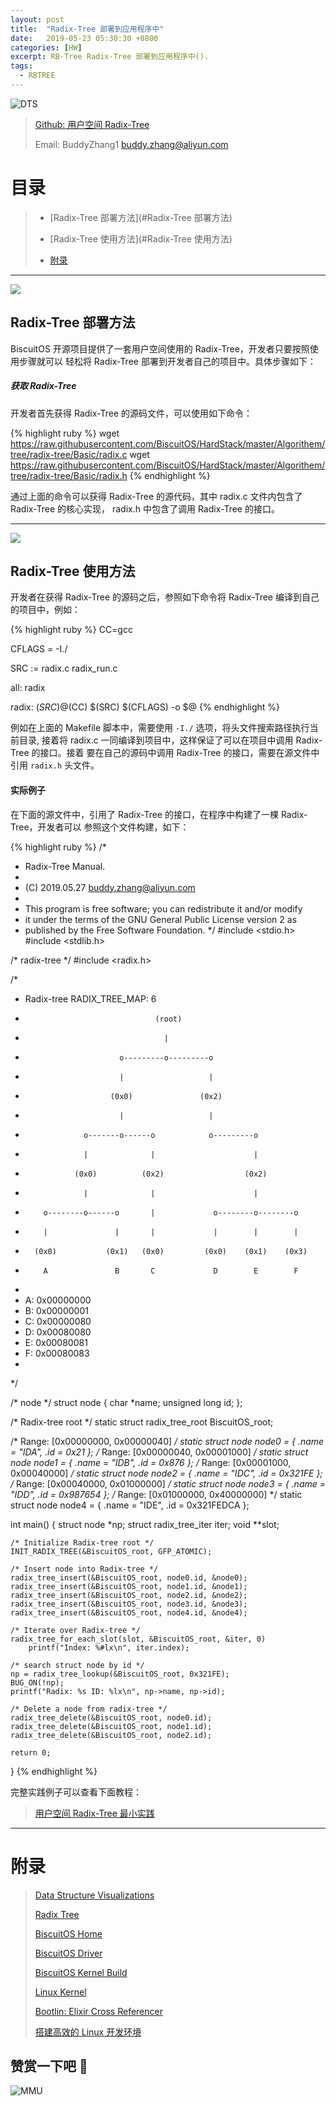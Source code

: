 ```yaml
---
layout: post
title:  "Radix-Tree 部署到应用程序中"
date:   2019-05-23 05:30:30 +0800
categories: [HW]
excerpt: RB-Tree Radix-Tree 部署到应用程序中().
tags:
  - RBTREE
---
```


![DTS](https://gitee.com/BiscuitOS_team/PictureSet/raw/Gitee/BiscuitOS/kernel/IND00000Q.jpg)

> [Github: 用户空间 Radix-Tree](https://github.com/BiscuitOS/HardStack/tree/master/Algorithem/tree/radix-tree/Basic)
>
> Email: BuddyZhang1 <buddy.zhang@aliyun.com>

# 目录

> - [Radix-Tree 部署方法](#Radix-Tree 部署方法)
>
> - [Radix-Tree 使用方法](#Radix-Tree 使用方法)
>
> - [附录](#附录)

-----------------------------------
<span id="Radix-Tree 部署方法"></span>

![](https://gitee.com/BiscuitOS_team/PictureSet/raw/Gitee/BiscuitOS/kernel/IND00000P.jpg)

## Radix-Tree 部署方法

BiscuitOS 开源项目提供了一套用户空间使用的 Radix-Tree，开发者只要按照使用步骤就可以
轻松将 Radix-Tree 部署到开发者自己的项目中。具体步骤如下：

##### 获取 Radix-Tree

开发者首先获得 Radix-Tree 的源码文件，可以使用如下命令：

{% highlight ruby %}
wget https://raw.githubusercontent.com/BiscuitOS/HardStack/master/Algorithem/tree/radix-tree/Basic/radix.c
wget https://raw.githubusercontent.com/BiscuitOS/HardStack/master/Algorithem/tree/radix-tree/Basic/radix.h
{% endhighlight %}

通过上面的命令可以获得 Radix-Tree 的源代码，其中 radix.c 文件内包含了 Radix-Tree 的核心实现，
radix.h 中包含了调用 Radix-Tree 的接口。

------------------------------

<span id="Radix-Tree使用方法"></span>

![](https://gitee.com/BiscuitOS_team/PictureSet/raw/Gitee/BiscuitOS/kernel/IND00000K.jpg)

## Radix-Tree 使用方法

开发者在获得 Radix-Tree 的源码之后，参照如下命令将 Radix-Tree 编译到自己的项目中，例如：

{% highlight ruby %}
CC=gcc

CFLAGS = -I./

SRC := radix.c radix_run.c

all: radix

radix: $(SRC)
	@$(CC) $(SRC) $(CFLAGS) -o $@
{% endhighlight %}

例如在上面的 Makefile 脚本中，需要使用 `-I./` 选项，将头文件搜索路径执行当前目录,
接着将 radix.c 一同编译到项目中，这样保证了可以在项目中调用 Radix-Tree 的接口。接着
要在自己的源码中调用 Radix-Tree 的接口，需要在源文件中引用 `radix.h` 头文件。

#### 实际例子

在下面的源文件中，引用了 Radix-Tree 的接口，在程序中构建了一棵 Radix-Tree，开发者可以
参照这个文件构建，如下：

{% highlight ruby %}
/*
 * Radix-Tree Manual.
 *
 * (C) 2019.05.27 <buddy.zhang@aliyun.com>
 *
 * This program is free software; you can redistribute it and/or modify
 * it under the terms of the GNU General Public License version 2 as
 * published by the Free Software Foundation.
 */
#include <stdio.h>
#include <stdlib.h>

/* radix-tree */
#include <radix.h>

/*
 * Radix-tree                                             RADIX_TREE_MAP: 6
 *                                  (root)
 *                                    |
 *                          o---------o---------o
 *                          |                   |
 *                        (0x0)               (0x2)
 *                          |                   |
 *                  o-------o------o            o---------o
 *                  |              |                      |
 *                (0x0)          (0x2)                  (0x2)
 *                  |              |                      |
 *         o--------o------o       |             o--------o--------o
 *         |               |       |             |        |        |
 *       (0x0)           (0x1)   (0x0)         (0x0)    (0x1)    (0x3)
 *         A               B       C             D        E        F
 *
 * A: 0x00000000
 * B: 0x00000001
 * C: 0x00000080
 * D: 0x00080080
 * E: 0x00080081
 * F: 0x00080083
 *
 */

/* node */
struct node {
	char *name;
	unsigned long id;
};

/* Radix-tree root */
static struct radix_tree_root BiscuitOS_root;

/* Range: [0x00000000, 0x00000040] */
static struct node node0 = { .name = "IDA", .id = 0x21 };
/* Range: [0x00000040, 0x00001000] */
static struct node node1 = { .name = "IDB", .id = 0x876 };
/* Range: [0x00001000, 0x00040000] */
static struct node node2 = { .name = "IDC", .id = 0x321FE };
/* Range: [0x00040000, 0x01000000] */
static struct node node3 = { .name = "IDD", .id = 0x987654 };
/* Range: [0x01000000, 0x40000000] */
static struct node node4 = { .name = "IDE", .id = 0x321FEDCA };

int main()
{
	struct node *np;
	struct radix_tree_iter iter;
	void **slot;

	/* Initialize Radix-tree root */
	INIT_RADIX_TREE(&BiscuitOS_root, GFP_ATOMIC);

	/* Insert node into Radix-tree */
	radix_tree_insert(&BiscuitOS_root, node0.id, &node0);
	radix_tree_insert(&BiscuitOS_root, node1.id, &node1);
	radix_tree_insert(&BiscuitOS_root, node2.id, &node2);
	radix_tree_insert(&BiscuitOS_root, node3.id, &node3);
	radix_tree_insert(&BiscuitOS_root, node4.id, &node4);

	/* Iterate over Radix-tree */
	radix_tree_for_each_slot(slot, &BiscuitOS_root, &iter, 0)
		printf("Index: %#lx\n", iter.index);

	/* search struct node by id */
	np = radix_tree_lookup(&BiscuitOS_root, 0x321FE);
	BUG_ON(!np);
	printf("Radix: %s ID: %lx\n", np->name, np->id);

	/* Delete a node from radix-tree */
	radix_tree_delete(&BiscuitOS_root, node0.id);
	radix_tree_delete(&BiscuitOS_root, node1.id);
	radix_tree_delete(&BiscuitOS_root, node2.id);

	return 0;
}
{% endhighlight %}

完整实践例子可以查看下面教程：

> [用户空间 Radix-Tree 最小实践](https://biscuitos.github.io/blog/Tree_RBTree/#%E7%BA%A2%E9%BB%91%E6%A0%91%E5%9C%A8%E5%BA%94%E7%94%A8%E7%A8%8B%E5%BA%8F%E4%B8%AD%E6%9C%80%E5%B0%8F%E5%AE%9E%E8%B7%B5)

-----------------------------------------------

# <span id="附录">附录</span>

> [Data Structure Visualizations](https://www.cs.usfca.edu/~galles/visualization/Algorithms.html)
>
> [Radix Tree](https://biscuitos.github.io/blog/RADIX-TREE/)
>
> [BiscuitOS Home](https://biscuitos.github.io/)
>
> [BiscuitOS Driver](https://biscuitos.github.io/blog/BiscuitOS_Catalogue/)
>
> [BiscuitOS Kernel Build](https://biscuitos.github.io/blog/Kernel_Build/)
>
> [Linux Kernel](https://www.kernel.org/)
>
> [Bootlin: Elixir Cross Referencer](https://elixir.bootlin.com/linux/latest/source)
>
> [搭建高效的 Linux 开发环境](https://biscuitos.github.io/blog/Linux-debug-tools/)

## 赞赏一下吧 🙂

![MMU](https://gitee.com/BiscuitOS_team/PictureSet/raw/Gitee/BiscuitOS/kernel/HAB000036.jpg)
